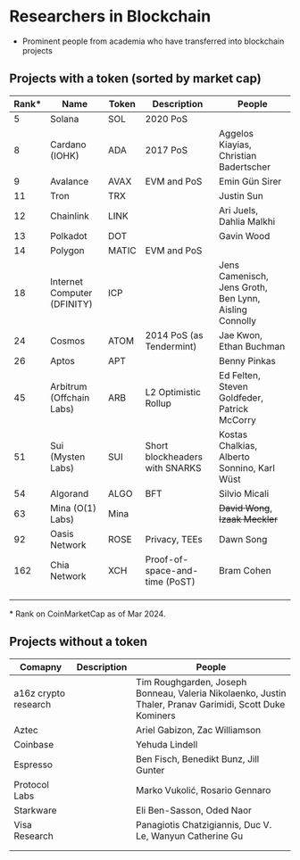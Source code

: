 # Researchers in Blockchain

* Prominent people from academia who have transferred into blockchain projects



## Projects with a token (sorted by market cap)

| Rank* | Name                        | Token | Description                    | People                                                 |
| ----- | --------------------------- | ----- | ------------------------------ | ------------------------------------------------------ |
| 5     | Solana                      | SOL   | 2020 PoS                       |                                                        |
| 8     | Cardano (IOHK)              | ADA   | 2017 PoS                       | Aggelos Kiayias, Christian Badertscher                 |
| 9     | Avalance                    | AVAX  | EVM and PoS                    | Emin Gün Sirer                                         |
| 11    | Tron                        | TRX   |                                | Justin Sun                                             |
| 12    | Chainlink                   | LINK  |                                | Ari Juels, Dahlia Malkhi                               |
| 13    | Polkadot                    | DOT   |                                | Gavin Wood                                             |
| 14    | Polygon                     | MATIC | EVM and PoS                    |                                                        |
| 18    | Internet Computer (DFINITY) | ICP   |                                | Jens Camenisch, Jens Groth, Ben Lynn, Aisling Connolly |
| 24    | Cosmos                      | ATOM  | 2014 PoS (as Tendermint)       | Jae Kwon, Ethan Buchman                                |
| 26    | Aptos                       | APT   |                                | Benny Pinkas                                           |
| 45    | Arbitrum (Offchain Labs)    | ARB   | L2 Optimistic Rollup           | Ed Felten, Steven Goldfeder, Patrick McCorry           |
| 51    | Sui (Mysten Labs)           | SUI   | Short blockheaders with SNARKS | Kostas Chalkias, Alberto Sonnino, Karl Wüst            |
| 54    | Algorand                    | ALGO  | BFT                            | Silvio Micali                                          |
| 63    | Mina (O(1) Labs)            | Mina  |                                | ~~David Wong~~, ~~Izaak Meckler~~                      |
| 92    | Oasis Network               | ROSE  | Privacy, TEEs                  | Dawn Song                                              |
| 162   | Chia Network                | XCH   | Proof-of-space-and-time (PoST) | Bram Cohen                                             |
|       |                             |       |                                |                                                        |
|       |                             |       |                                |                                                        |
|       |                             |       |                                |                                                        |

\* Rank on CoinMarketCap as of Mar 2024.



## Projects without a token

| Comapny              | Description | People                                                       |
| -------------------- | ----------- | ------------------------------------------------------------ |
| a16z crypto research |             | Tim Roughgarden, Joseph Bonneau, Valeria Nikolaenko, Justin Thaler, Pranav Garimidi, Scott Duke Kominers |
| Aztec                |             | Ariel Gabizon, Zac Williamson                                |
| Coinbase             |             | Yehuda Lindell                                               |
| Espresso             |             | Ben Fisch, Benedikt Bunz, Jill Gunter                        |
| Protocol Labs        |             | Marko Vukolić, Rosario Gennaro                               |
| Starkware            |             | Eli Ben-Sasson, Oded Naor                                    |
| Visa Research        |             | Panagiotis Chatzigiannis, Duc V. Le, Wanyun Catherine Gu     |
|                      |             |                                                              |
|                      |             |                                                              |



























